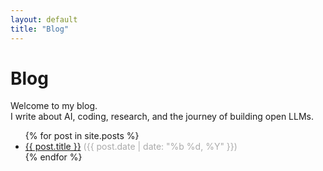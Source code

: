 ```yaml
---
layout: default
title: "Blog"
---
```


# Blog

Welcome to my blog.  
I write about AI, coding, research, and the journey of building open LLMs.

<ul>
  {% for post in site.posts %}
    <li>
      <a href="{{ post.url }}">{{ post.title }}</a> <span style="color:#aaa;">({{ post.date | date: "%b %d, %Y" }})</span>
    </li>
  {% endfor %}
</ul>
